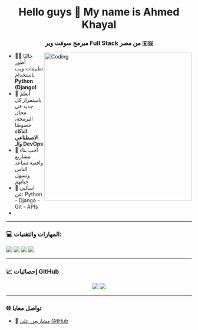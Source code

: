 <h1 align="center">Hello guys 👋 My name is Ahmed Khayal</h1>
<h3 align="center">مبرمج سوفت وير Full Stack من مصر 🇪🇬</h3>

<img align="right" alt="Coding" width="400" src="https://media.giphy.com/media/qgQUggAC3Pfv687qPC/giphy.gif">

- 👨‍💻 حاليًا أطور تطبيقات ويب باستخدام **Python (Django)**   
- 🌱 أتعلم باستمرار كل جديد في مجال البرمجة، خصوصًا **الذكاء الاصطناعي والـ DevOps**  
- 🧠 أحب بناء مشاريع واقعية تساعد الناس وتسهل حياتهم  
- 💬 اسألني عن: Python - Django  - Git - APIs  
- 

---

### 💻 المهارات والتقنيات:
<p align="left">
  <img src="https://img.shields.io/badge/Python-306998?style=for-the-badge&logo=python&logoColor=white" />
  <img src="https://img.shields.io/badge/Django-092E20?style=for-the-badge&logo=django&logoColor=white" />
  <img src="https://img.shields.io/badge/Git-F05032?style=for-the-badge&logo=git&logoColor=white" />
  <img src="https://img.shields.io/badge/Linux-333333?style=for-the-badge&logo=linux&logoColor=white" />
</p>

---

### 📈 إحصائيات GitHub

<p align="center">
  <img src="https://github-readme-stats.vercel.app/api?username=ahmedkhayal&show_icons=true&theme=tokyonight" />
  <img src="https://github-readme-stats.vercel.app/api/top-langs/?username=ahmedkhayal&layout=compact&theme=tokyonight" />
</p>

---

### 🌐 تواصل معايا


- 🧰 [مشاريعي على GitHub](https://github.com/ahmedkhayal)



